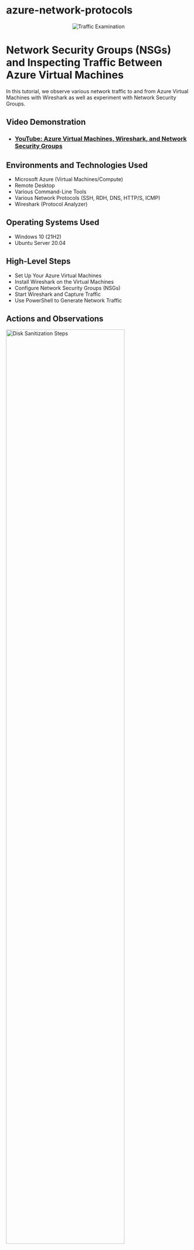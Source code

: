# azure-network-protocols
<p align="center">
<img src="https://i.imgur.com/Ua7udoS.png" alt="Traffic Examination"/>
</p>

<h1>Network Security Groups (NSGs) and Inspecting Traffic Between Azure Virtual Machines</h1>
In this tutorial, we observe various network traffic to and from Azure Virtual Machines with Wireshark as well as experiment with Network Security Groups. <br />


<h2>Video Demonstration</h2>

- ### [YouTube: Azure Virtual Machines, Wireshark, and Network Security Groups](https://www.youtube.com)

<h2>Environments and Technologies Used</h2>

- Microsoft Azure (Virtual Machines/Compute)
- Remote Desktop
- Various Command-Line Tools
- Various Network Protocols (SSH, RDH, DNS, HTTP/S, ICMP)
- Wireshark (Protocol Analyzer)

<h2>Operating Systems Used </h2>

- Windows 10 (21H2)
- Ubuntu Server 20.04

<h2>High-Level Steps</h2>

- Set Up Your Azure Virtual Machines
- Install Wireshark on the Virtual Machines
- Configure Network Security Groups (NSGs)
- Start Wireshark and Capture Traffic
- Use PowerShell to Generate Network Traffic

<h2>Actions and Observations</h2>

<p>
<img src="https://i.imgur.com/PwiUsXS.png" height="80%" width="80%" alt="Disk Sanitization Steps"/>
</p>
<p>
Filtering Live Traffic On The Virtual Machine
</p>
<br />

<p>
<img src="https://i.imgur.com/jpe5IwB.png" height="80%" width="80%" alt="Disk Sanitization Steps"/>
</p>
<p>
Using PowerShell To Ping Another VM And Analyze The ICMP Traffic With Wireshark.
</p>
<br />

<p>
<img src="https://i.imgur.com/RScsiTs.png" height="80%" width="80%" alt="Disk Sanitization Steps"/>
</p>
<p>
Update NSG Settings For VM2 In Azure
</p>
<br />
